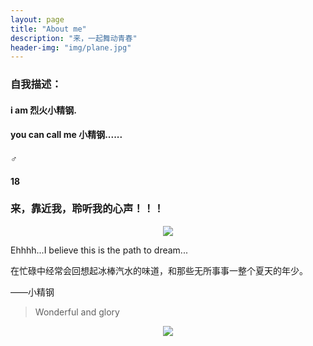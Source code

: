 ```yaml
---
layout: page
title: "About me"
description: "来，一起舞动青春"
header-img: "img/plane.jpg"
---
```


### 自我描述：
#### i am 烈火小精钢.
#### you can call me 小精钢......
#### ♂
#### 18

### 来，靠近我，聆听我的心声！！！



<center>
    <p><img src="http://p1.bpimg.com/4851/4cc113ad7fbcb2d8.jpg" align="center"></p>
</center>

Ehhhh...I believe this is the path to dream...

在忙碌中经常会回想起冰棒汽水的味道，和那些无所事事一整个夏天的年少。

——小精钢


> Wonderful and glory

<center>
    <p><img src="http://dreamofbook.qiniudn.com/hacker.png" align="center"></p>
</center>

